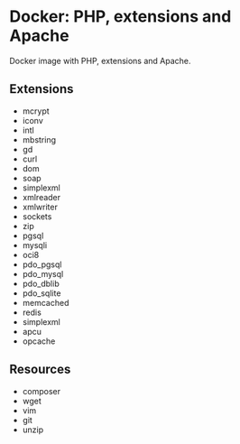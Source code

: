 Docker: PHP, extensions and Apache
==================================

Docker image with PHP, extensions and Apache.

Extensions
----------

- mcrypt
- iconv
- intl
- mbstring
- gd
- curl
- dom
- soap
- simplexml
- xmlreader
- xmlwriter
- sockets
- zip
- pgsql
- mysqli
- oci8
- pdo_pgsql
- pdo_mysql
- pdo_dblib
- pdo_sqlite
- memcached
- redis
- simplexml
- apcu
- opcache

Resources
---------

- composer
- wget
- vim
- git
- unzip